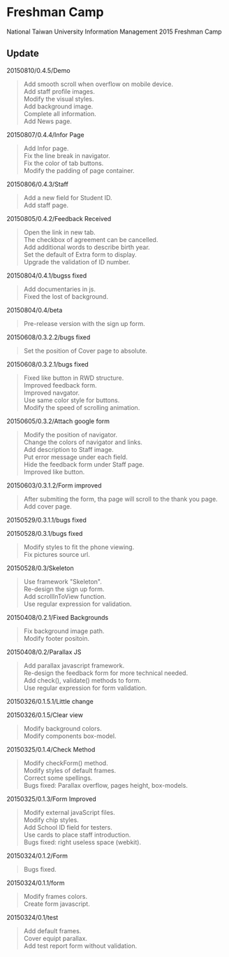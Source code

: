 # Freshman Camp

National Taiwan University Information Management 2015 Freshman Camp

## Update

20150810/0.4.5/Demo
> Add smooth scroll when overflow on mobile device.  
> Add staff profile images.  
> Modify the visual styles.  
> Add background image.  
> Complete all information.  
> Add News page.  

20150807/0.4.4/Infor Page
> Add Infor page.  
> Fix the line break in navigator.  
> Fix the color of tab buttons.  
> Modify the padding of page container.  

20150806/0.4.3/Staff
> Add a new field for Student ID.  
> Add staff page.  

20150805/0.4.2/Feedback Received
> Open the link in new tab.  
> The checkbox of agreement can be cancelled.  
> Add additional words to describe birth year.  
> Set the default of Extra form to display.  
> Upgrade the validation of ID number.  

20150804/0.4.1/bugss fixed
> Add documentaries in js.  
> Fixed the lost of background.  

20150804/0.4/beta
> Pre-release version with the sign up form.  

20150608/0.3.2.2/bugs fixed
> Set the position of Cover page to absolute.  

20150608/0.3.2.1/bugs fixed
> Fixed like button in RWD structure.  
> Improved feedback form.  
> Improved navgator.  
> Use same color style for buttons.  
> Modify the speed of scrolling animation.  

20150605/0.3.2/Attach google form
> Modify the position of navigator.  
> Change the colors of navigator and links.  
> Add description to Staff image.  
> Put error message under each field.  
> Hide the feedback form under Staff page.  
> Improved like button.  

20150603/0.3.1.2/Form improved
> After submiting the form, tha page will scroll to the thank you page.  
> Add cover page.  

20150529/0.3.1.1/bugs fixed

20150528/0.3.1/bugs fixed
> Modify styles to fit the phone viewing.  
> Fix pictures source url.  

20150528/0.3/Skeleton
> Use framework "Skeleton".  
> Re-design the sign up form.  
> Add scrollInToView function.  
> Use regular expression for validation.  

20150408/0.2.1/Fixed Backgrounds
> Fix background image path.  
> Modify footer positoin.  

20150408/0.2/Parallax JS
> Add parallax javascript framework.  
> Re-design the feedback form for more technical needed.  
> Add check(), validate() methods to form.  
> Use regular expression for form validation.  

20150326/0.1.5.1/Little change

20150326/0.1.5/Clear view
> Modify background colors.  
> Modify components box-model.  

20150325/0.1.4/Check Method
> Modify checkForm() method.  
> Modify styles of default frames.  
> Correct some spellings.  
> Bugs fixed: Parallax overflow, pages height, box-models.  

20150325/0.1.3/Form Improved
> Modify external javaScript files.  
> Modify chip styles.  
> Add School ID field for testers.  
> Use cards to place staff introduction.  
> Bugs fixed: right useless space (webkit).  

20150324/0.1.2/Form
> Bugs fixed.  

20150324/0.1.1/form
> Modify frames colors.  
> Create form javascript.  

20150324/0.1/test
> Add default frames.  
> Cover equipt parallax.  
> Add test report form without validation.  
